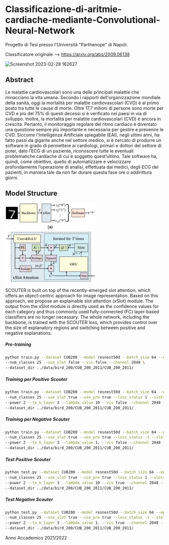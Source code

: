 

# Classificazione-di-aritmie-cardiache-mediante-Convolutional-Neural-Network

Progetto di Tesi presso l'Università "Parthenope" di Napoli.

Classificatore originale --> https://arxiv.org/abs/2009.06138

![Screenshot 2023-02-28 162627](https://user-images.githubusercontent.com/94131849/221899621-8e4fcb88-648a-4679-b24e-df3323a46f88.png)


## Abstract
Le malattie cardiovascolari sono una delle principali malattie che minacciano la vita umana. Secondo i rapporti dell'organizzazione mondiale della sanità, oggi la mortalità per malattie cardiovascolari (CVD) è al primo posto tra tutte le cause di morte. Oltre 17,7 milioni di persone sono morte per CVD e più del 75% di questi decessi si è verificato nei paesi in via di sviluppo. Inoltre, la mortalità per malattie cardiovascolari (CVD) è ancora in crescita. Pertanto, il monitoraggio regolare del ritmo cardiaco è diventato una questione sempre più importante e necessaria per gestire e prevenire le CVD. Siccome l'Intelligenza Artificiale spiegabile (EAI), negli ultimi anni, ha fatto passi da gigante anche nel settore medico, si è cercato di produrre un software in grado di permettere ai cardiologi, primari e dottori del settore di poter, dato l’ECG di un paziente, riconoscere tutte le eventuali problematiche cardiache di cui è soggetto quest’ultimo. Tale software ha, quindi, come obiettivo, quello di automatizzare e velocizzare profondamente l’operazione di analisi, effettuata dai medici, degli ECG dei pazienti, in maniera tale da non far durare questa fase ore o addirittura giorni.

## Model Structure
![Structure Figure](fig/zfig_structure.jpg)

SCOUTER is built on top of the recently-emerged slot attention, which offers an object-centric approach for image representation. Based on this approach, we propose an explainable slot attention (xSlot) module. The output from the xSlot module is directly used as the confidence values for each category and thus commonly used fully-connected (FC) layer-based classifiers are no longer necessary. The whole network, including the backbone, is trained with the SCOUTER loss, which provides control over the size of explanatory regions and switching between positive and negative explanations.


##### Pre-training

```bash
python train.py --dataset CUB200 --model resnest50d --batch_size 64 --epochs 150 \
--num_classes 25 --use_slot false --vis false --channel 2048 \
--dataset_dir ../data/bird_200/CUB_200_2011/CUB_200_2011/
```

##### Training per Positive Scouter

```bash
python train.py --dataset CUB200 --model resnest50d --batch_size 64 --epochs 150 \
--num_classes 25 --use_slot true --use_pre true --loss_status 1 --slots_per_class 5 \
--power 2 --to_k_layer 3 --lambda_value 10 --vis false --channel 2048 --freeze_layers 2 \
--dataset_dir ../data/bird_200/CUB_200_2011/CUB_200_2011/
```

##### Training per Negative Scouter

```bash
python train.py --dataset CUB200 --model resnest50d --batch_size 64 --epochs 150 \
--num_classes 25 --use_slot true --use_pre true --loss_status -1 --slots_per_class 3 \
--power 2 --to_k_layer 3 --lambda_value 1. --vis false --channel 2048 --freeze_layers 2 \
--dataset_dir ../data/bird_200/CUB_200_2011/CUB_200_2011/
```

##### Test Positive Scouter

```bash
python test.py --dataset CUB200 --model resnest50d --batch_size 64 --epochs 150 \
--num_classes 25 --use_slot true --use_pre true --loss_status 1 --slots_per_class 5 \
--power 2 --to_k_layer 3 --lambda_value 10 --vis true --channel 2048 --freeze_layers 2 \
--dataset_dir ../data/bird_200/CUB_200_2011/CUB_200_2011/
```

##### Test Negative Scouter

```bash
python test.py --dataset CUB200 --model resnest50d --batch_size 64 --epochs 150 \
--num_classes 25 --use_slot true --use_pre true --loss_status -1 --slots_per_class 3 \
--power 2 --to_k_layer 3 --lambda_value 1. --vis true --channel 2048 --freeze_layers 2 \
--dataset_dir ../data/bird_200/CUB_200_2011/CUB_200_2011/
```




Anno Accademico 2021/2022



